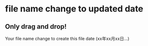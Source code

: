# file name change to updated date

## Only drag and drop!
Your file name change to create this file date (xx年xx月xx日...)
